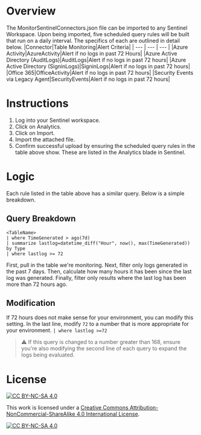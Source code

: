 # Overview
The MonitorSentinelConnectors.json file can be imported to any Sentinel Workspace. Upon being imported, five scheduled query rules will be built that run on a daily interval. The specifics of each are outlined in detail below.
|Connector|Table Monitoring|Alert Criteria|
| --- | --- | --- |
|Azure Activity|AzureActivity|Alert if no logs in past 72 Hours|
|Azure Active Directory (AuditLogs)|AuditLogs|Alert if no logs in past 72 hours|
|Azure Active Directory (SigninLogs)|SigninLogs|Alert if no logs in past 72 hours|
|Office 365|OfficeActivity|Alert if no logs in past 72 hours|
|Security Events via Legacy Agent|SecurityEvents|Alert if no logs in past 72 hours|
# Instructions
1) Log into your Sentinel workspace.
2) Click on Analytics.
3) Click on Import.
4) Import the attached file.
5) Confirm successful upload by ensuring the scheduled query rules in the table above show. These are listed in the Analytics blade in Sentinel.

# Logic
Each rule listed in the table above has a similar query. Below is a simple breakdown.
## Query Breakdown
```
<TableName>
| where TimeGenerated > ago(7d)
| summarize lastlog=datetime_diff("Hour", now(), max(TimeGenerated)) by Type
| where lastlog >= 72
```
First, pull in the table we're monitoring.
Next, filter only logs generated in the past 7 days.
Then, calculate how many hours it has been since the last log was generated.
Finally, filter only results where the last log has been more than 72 hours ago.
## Modification
If 72 hours does not make sense for your environment, you can modify this setting. In the last line, modify ```72``` to a number that is more appropriate for your environment.  ```| where lastlog >=72```
> ⚠ If this query is changed to a number greater than 168, ensure you're also modifying the second line of each query to expand the logs being evaluated.

# License
[![CC BY-NC-SA 4.0][cc-by-nc-sa-shield]][cc-by-nc-sa]

This work is licensed under a
[Creative Commons Attribution-NonCommercial-ShareAlike 4.0 International License][cc-by-nc-sa].

[![CC BY-NC-SA 4.0][cc-by-nc-sa-image]][cc-by-nc-sa]

[cc-by-nc-sa]: http://creativecommons.org/licenses/by-nc-sa/4.0/
[cc-by-nc-sa-image]: https://licensebuttons.net/l/by-nc-sa/4.0/88x31.png
[cc-by-nc-sa-shield]: https://img.shields.io/badge/License-CC%20BY--NC--SA%204.0-lightgrey.svg
